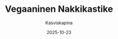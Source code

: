 ---
title: "Vegaani­nen Nakki­kastike"
image: "https://vegaanibotti.lauravuo.me/2025/10/2025-10-23_small.png"
date: 2025-10-23
receipt_url: "https://kasviskapina.fi/reseptit/vegaaninen-nakkikastike"
author: "Kasviskapina"
---